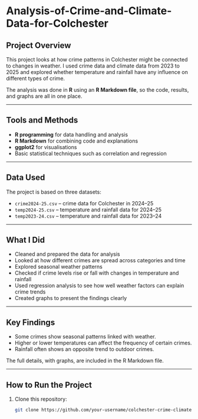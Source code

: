 # Analysis-of-Crime-and-Climate-Data-for-Colchester


## Project Overview  
This project looks at how crime patterns in Colchester might be connected to changes in weather. I used crime data and climate data from 2023 to 2025 and explored whether temperature and rainfall have any influence on different types of crime.  

The analysis was done in **R** using an **R Markdown file**, so the code, results, and graphs are all in one place.  

---

## Tools and Methods  
- **R programming** for data handling and analysis  
- **R Markdown** for combining code and explanations  
- **ggplot2** for visualisations  
- Basic statistical techniques such as correlation and regression  

---

## Data Used  
The project is based on three datasets:  
- `crime2024-25.csv` – crime data for Colchester in 2024–25  
- `temp2024-25.csv` – temperature and rainfall data for 2024–25  
- `temp2023-24.csv` – temperature and rainfall data for 2023–24  

---

## What I Did  
- Cleaned and prepared the data for analysis  
- Looked at how different crimes are spread across categories and time  
- Explored seasonal weather patterns  
- Checked if crime levels rise or fall with changes in temperature and rainfall  
- Used regression analysis to see how well weather factors can explain crime trends  
- Created graphs to present the findings clearly  

---

## Key Findings  
- Some crimes show seasonal patterns linked with weather.  
- Higher or lower temperatures can affect the frequency of certain crimes.  
- Rainfall often shows an opposite trend to outdoor crimes.  

The full details, with graphs, are included in the R Markdown file.  

---

## How to Run the Project  
1. Clone this repository:  
   ```bash
   git clone https://github.com/your-username/colchester-crime-climate-analysis.git

